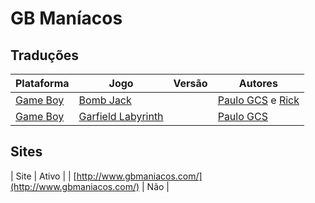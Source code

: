 # GB Maníacos

## Traduções

| Plataforma | Jogo | Versão | Autores |
| ----------- | ----------- | ----------- | ----------- |
| [Game Boy](../../traducoes/game-boy/) | [Bomb Jack](../../traducoes/game-boy/bomb-jack_paulo-gcs-rick/) |  | [Paulo GCS](../../autores/paulo-gcs/) e [Rick](../../autores/rick/) |
| [Game Boy](../../traducoes/game-boy/) | [Garfield Labyrinth](../../traducoes/game-boy/garfield-labyrinth_paulo-gcs/) |  | [Paulo GCS](../../autores/paulo-gcs/) |

## Sites

| Site | Ativo |
| [http://www.gbmaniacos.com/](http://www.gbmaniacos.com/) | Não |